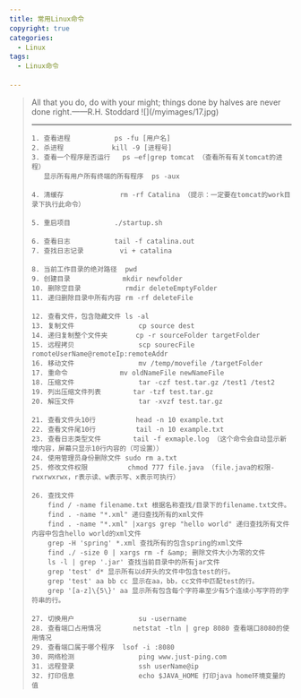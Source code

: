 ```yaml
---
title: 常用Linux命令
copyright: true
categories: 
  - Linux
tags: 
  - Linux命令

---
```

<blockquote class="blockquote-center">All that you do, do with your might; things done by halves are never done right.——R.H. Stoddard
![](/myimages/17.jpg)

<!-- more -->

---


	1. 查看进程			  ps -fu [用户名]
	2. 杀进程	 	 	  kill -9 [进程号]
	3. 查看一个程序是否运行	ps –ef|grep tomcat （查看所有有关tomcat的进程）
	   显示所有用户所有终端的所有程序  ps -aux
	
	4. 清缓存				rm -rf Catalina （提示：一定要在tomcat的work目录下执行此命令）
	
	5. 重启项目			  ./startup.sh
	
	6. 查看日志			  tail -f catalina.out
	7. 查找日志记录		  vi + catalina
	
	8. 当前工作目录的绝对路径	pwd
	9. 创建目录				mkdir newfolder
	10. 删除空目录			rmdir deleteEmptyFolder
	11. 递归删除目录中所有内容	rm -rf deleteFile

	12. 查看文件，包含隐藏文件	ls -al
	13. 复制文件				cp source dest
	14. 递归复制整个文件夹		cp -r sourceFolder targetFolder
	15. 远程拷贝				scp sourecFile romoteUserName@remoteIp:remoteAddr
	16. 移动文件				mv /temp/movefile /targetFolder
	17. 重命令				mv oldNameFile newNameFile
	18. 压缩文件				tar -czf test.tar.gz /test1 /test2
	19. 列出压缩文件列表		tar -tzf test.tar.gz
	20. 解压文件				tar -xvzf test.tar.gz
	
	21. 查看文件头10行		  head -n 10 example.txt
	22. 查看文件尾10行		  tail -n 10 example.txt
	23. 查看日志类型文件		tail -f exmaple.log	（这个命令会自动显示新增内容，屏幕只显示10行内容的（可设置））
	24. 使用管理员身份删除文件	sudo rm a.txt
	25. 修改文件权限			chmod 777 file.java （file.java的权限-rwxrwxrwx，r表示读、w表示写、x表示可执行）
	
	26. 查找文件
		find / -name filename.txt 根据名称查找/目录下的filename.txt文件。
		find . -name "*.xml" 递归查找所有的xml文件
		find . -name "*.xml" |xargs grep "hello world" 递归查找所有文件内容中包含hello world的xml文件
		grep -H 'spring' *.xml 查找所有的包含spring的xml文件
		find ./ -size 0 | xargs rm -f &amp; 删除文件大小为零的文件
		ls -l | grep '.jar' 查找当前目录中的所有jar文件
		grep 'test' d* 显示所有以d开头的文件中包含test的行。
		grep 'test' aa bb cc 显示在aa，bb，cc文件中匹配test的行。
		grep '[a-z]\{5\}' aa 显示所有包含每个字符串至少有5个连续小写字符的字符串的行。

	27. 切换用户				su -username
	28. 查看端口占用情况		netstat -tln | grep 8080 查看端口8080的使用情况
	29. 查看端口属于哪个程序	lsof -i :8080
	30. 网络检测				ping www.just-ping.com
	31. 远程登录				ssh userName@ip
	32. 打印信息				echo $JAVA_HOME 打印java home环境变量的值